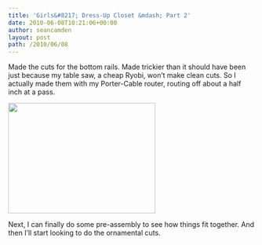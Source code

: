 ```yaml
---
title: 'Girls&#8217; Dress-Up Closet &mdash; Part 2'
date: 2010-06-08T10:21:06+00:00
author: seancamden
layout: post
path: /2010/06/08
---
```

Made the cuts for the bottom rails. Made trickier than it should have been just because my table saw, a cheap Ryobi, won&#8217;t make clean cuts. So I actually made them with my Porter-Cable router, routing off about a half inch at a pass.
  
<img src="http://seancamden.com/wp-content/uploads/2010/06/2010-06-07-11.28.22-300x225.jpg" alt="" title="cuts for the bottom rails" width="300" height="225" class="alignnone size-medium wp-image-173" />
  
Next, I can finally do some pre-assembly to see how things fit together. And then I&#8217;ll start looking to do the ornamental cuts.